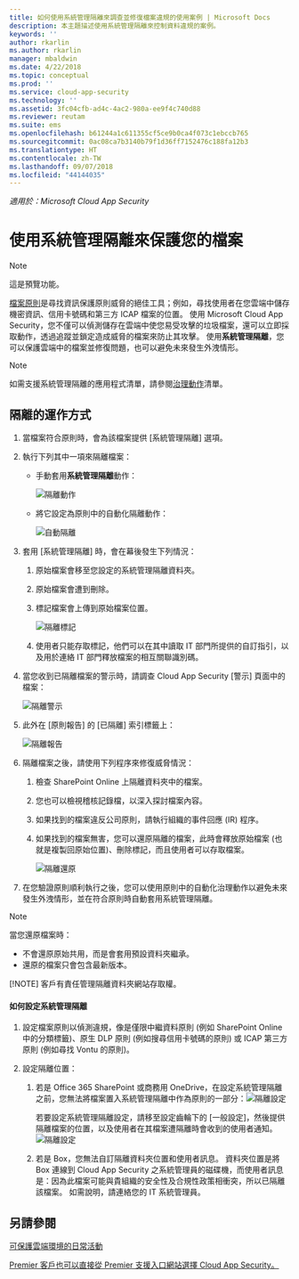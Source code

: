 ```yaml
---
title: 如何使用系統管理隔離來調查並修復檔案違規的使用案例 | Microsoft Docs
description: 本主題描述使用系統管理隔離來控制資料違規的案例。
keywords: ''
author: rkarlin
ms.author: rkarlin
manager: mbaldwin
ms.date: 4/22/2018
ms.topic: conceptual
ms.prod: ''
ms.service: cloud-app-security
ms.technology: ''
ms.assetid: 3fc04cfb-ad4c-4ac2-980a-ee9f4c740d88
ms.reviewer: reutam
ms.suite: ems
ms.openlocfilehash: b61244a1c611355cf5ce9b0ca4f073c1ebccb765
ms.sourcegitcommit: 0ac08ca7b3140b79f1d36ff7152476c188fa12b3
ms.translationtype: HT
ms.contentlocale: zh-TW
ms.lasthandoff: 09/07/2018
ms.locfileid: "44144035"
---
```

*適用於：Microsoft Cloud App Security*


# <a name="protecting-your-files-with-admin-quarantine"></a>使用系統管理隔離來保護您的檔案

> [!NOTE]
> 這是預覽功能。

[檔案原則](data-protection-policies.md)是尋找資訊保護原則威脅的絕佳工具；例如，尋找使用者在您雲端中儲存機密資訊、信用卡號碼和第三方 ICAP 檔案的位置。 使用 Microsoft Cloud App Security，您不僅可以偵測儲存在雲端中使您易受攻擊的垃圾檔案，還可以立即採取動作，透過追蹤並鎖定造成威脅的檔案來防止其攻擊。 使用**系統管理隔離**，您可以保護雲端中的檔案並修復問題，也可以避免未來發生外洩情形。 

>[!NOTE] 
> 如需支援系統管理隔離的應用程式清單，請參閱[治理動作](governance-actions.md)清單。
 
## <a name="how-quarantine-works"></a>隔離的運作方式 

1. 當檔案符合原則時，會為該檔案提供 [系統管理隔離] 選項。

2. 執行下列其中一項來隔離檔案：
   - 手動套用**系統管理隔離**動作：
     
     ![隔離動作](./media/quarantine-action.png)

   - 將它設定為原則中的自動化隔離動作： 

     ![自動隔離](./media/quarantine-automated.png)

3. 套用 [系統管理隔離] 時，會在幕後發生下列情況：

   1. 原始檔案會移至您設定的系統管理隔離資料夾。
   2. 原始檔案會遭到刪除。
   3. 標記檔案會上傳到原始檔案位置。
      
      ![隔離標記](./media/quarantine-tombstone.png)
      
   4. 使用者只能存取標記，他們可以在其中讀取 IT 部門所提供的自訂指引，以及用於連絡 IT 部門釋放檔案的相互關聯識別碼。

4. 當您收到已隔離檔案的警示時，請調查 Cloud App Security [警示] 頁面中的檔案：
   
   ![隔離警示](./media/quarantine-alerts.png)
   
5. 此外在 [原則報告] 的 [已隔離] 索引標籤上：
   
   ![隔離報告](./media/quarantine-report.png)
    
6. 隔離檔案之後，請使用下列程序來修復威脅情況：
    
    1. 檢查 SharePoint Online 上隔離資料夾中的檔案。
    2. 您也可以檢視稽核記錄檔，以深入探討檔案內容。
    3. 如果找到的檔案違反公司原則，請執行組織的事件回應 (IR) 程序。
    4. 如果找到的檔案無害，您可以還原隔離的檔案，此時會釋放原始檔案 (也就是複製回原始位置)、刪除標記，而且使用者可以存取檔案。
       
       ![隔離還原](./media/quarantine-restore.png)
       
7. 在您驗證原則順利執行之後，您可以使用原則中的自動化治理動作以避免未來發生外洩情形，並在符合原則時自動套用系統管理隔離。

> [!NOTE]
> 當您還原檔案時：
> - 不會還原原始共用，而是會套用預設資料夾繼承。
> - 還原的檔案只會包含最新版本。
> 
> 
> [!NOTE]
> 客戶有責任管理隔離資料夾網站存取權。

#### <a name="how-to-set-up-admin-quarantine"></a>如何設定系統管理隔離

1. 設定檔案原則以偵測違規，像是僅限中繼資料原則 (例如 SharePoint Online 中的分類標籤)、原生 DLP 原則 (例如搜尋信用卡號碼的原則) 或 ICAP 第三方原則 (例如尋找 Vontu 的原則)。

2. 設定隔離位置：
   1. 若是 Office 365 SharePoint 或商務用 OneDrive，在設定系統管理隔離之前，您無法將檔案置入系統管理隔離中作為原則的一部分：![隔離設定](./media/quarantine-warning.png)

      若要設定系統管理隔離設定，請移至設定齒輪下的 [一般設定]，然後提供隔離檔案的位置，以及使用者在其檔案遭隔離時會收到的使用者通知。 
      ![隔離設定](./media/quarantine-settings.png)

   2. 若是 Box，您無法自訂隔離資料夾位置和使用者訊息。 資料夾位置是將 Box 連線到 Cloud App Security 之系統管理員的磁碟機，而使用者訊息是：因為此檔案可能與貴組織的安全性及合規性政策相衝突，所以已隔離該檔案。 如需說明，請連絡您的 IT 系統管理員。



## <a name="see-also"></a>另請參閱  
[可保護雲端環境的日常活動](daily-activities-to-protect-your-cloud-environment.md)   

[Premier 客戶也可以直接從 Premier 支援入口網站選擇 Cloud App Security。](https://premier.microsoft.com/)  
  
  
